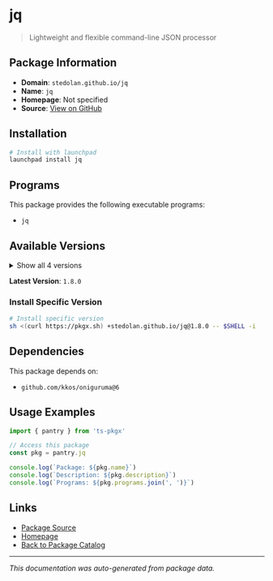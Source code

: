 # jq

> Lightweight and flexible command-line JSON processor

## Package Information

- **Domain**: `stedolan.github.io/jq`
- **Name**: `jq`
- **Homepage**: Not specified
- **Source**: [View on GitHub](https://github.com/pkgxdev/pantry/tree/main/projects/stedolan.github.io/jq/package.yml)

## Installation

```bash
# Install with launchpad
launchpad install jq
```

## Programs

This package provides the following executable programs:

- `jq`

## Available Versions

<details>
<summary>Show all 4 versions</summary>

- `1.8.0`, `1.7.1`, `1.7.0`, `1.6.0`

</details>

**Latest Version**: `1.8.0`

### Install Specific Version

```bash
# Install specific version
sh <(curl https://pkgx.sh) +stedolan.github.io/jq@1.8.0 -- $SHELL -i
```

## Dependencies

This package depends on:

- `github.com/kkos/oniguruma@6`

## Usage Examples

```typescript
import { pantry } from 'ts-pkgx'

// Access this package
const pkg = pantry.jq

console.log(`Package: ${pkg.name}`)
console.log(`Description: ${pkg.description}`)
console.log(`Programs: ${pkg.programs.join(', ')}`)
```

## Links

- [Package Source](https://github.com/pkgxdev/pantry/tree/main/projects/stedolan.github.io/jq/package.yml)
- [Homepage](#)
- [Back to Package Catalog](../package-catalog.md)

---

*This documentation was auto-generated from package data.*
